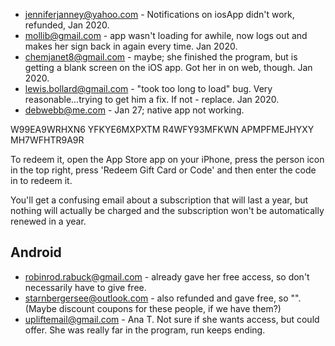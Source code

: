 * jenniferjanney@yahoo.com - Notifications on iosApp didn't work, refunded, Jan 2020.
* mollib@gmail.com - app wasn't loading for awhile, now logs out and makes her sign back in again every time. Jan 2020. 
* chemjanet8@gmail.com - maybe; she finished the program, but is getting a blank screen on the iOS app. Got her in on web, though.  Jan 2020.
* lewis.bollard@gmail.com - "took too long to load" bug. Very reasonable...trying to get him a fix. If not - replace. Jan 2020. 
* debwebb@me.com - Jan 27; native app not working.

W99EA9WRHXN6
YFKYE6MXPXTM
R4WFY93MFKWN
APMPFMEJHYXY
MH7WFHTR9A9R

To redeem it, open the App Store app on your iPhone, press the person icon in the top right, press 'Redeem Gift Card or Code' and then enter the code in to redeem it.

You'll get a confusing email about a subscription that will last a year, but nothing will actually be charged and the subscription won't be automatically renewed in a year.

## Android

* robinrod.rabuck@gmail.com - already gave her free access, so don't necessarily have to give free. 
* starnbergersee@outlook.com - also refunded and gave free, so "". (Maybe discount coupons for these people, if we have them?)
* upliftemail@gmail.com - Ana T. Not sure if she wants access, but could offer. She was really far in the program, run keeps ending. 